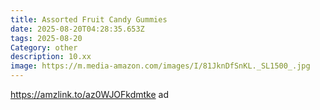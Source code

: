 ```yaml
---
title: Assorted Fruit Candy Gummies
date: 2025-08-20T04:28:35.653Z
tags: 2025-08-20
Category: other
description: 10.xx
image: https://m.media-amazon.com/images/I/81JknDfSnKL._SL1500_.jpg
---
```

https://amzlink.to/az0WJOFkdmtke ad